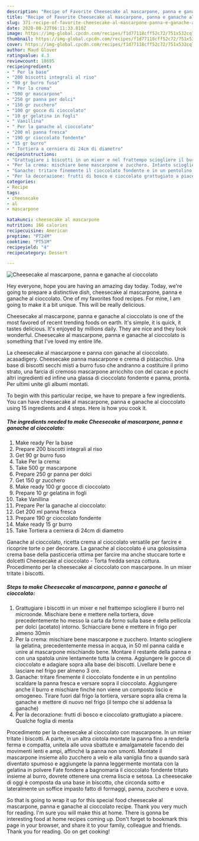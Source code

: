 ```yaml
---
description: "Recipe of Favorite Cheesecake al mascarpone, panna e ganache al cioccolato"
title: "Recipe of Favorite Cheesecake al mascarpone, panna e ganache al cioccolato"
slug: 371-recipe-of-favorite-cheesecake-al-mascarpone-panna-e-ganache-al-cioccolato
date: 2020-08-22T06:11:33.810Z
image: https://img-global.cpcdn.com/recipes/f1d77118cff52c72/751x532cq70/cheesecake-al-mascarpone-panna-e-ganache-al-cioccolato-recipe-main-photo.jpg
thumbnail: https://img-global.cpcdn.com/recipes/f1d77118cff52c72/751x532cq70/cheesecake-al-mascarpone-panna-e-ganache-al-cioccolato-recipe-main-photo.jpg
cover: https://img-global.cpcdn.com/recipes/f1d77118cff52c72/751x532cq70/cheesecake-al-mascarpone-panna-e-ganache-al-cioccolato-recipe-main-photo.jpg
author: Maud Glover
ratingvalue: 4.3
reviewcount: 18695
recipeingredient:
- " Per la base"
- "200 biscotti integrali al riso"
- "90 gr burro fuso"
- " Per la crema"
- "500 gr mascarpone"
- "250 gr panna per dolci"
- "150 gr zucchero"
- "100 gr gocce di cioccolato"
- "10 gr gelatina in fogli"
- " Vanillina"
- " Per la ganache al cioccolato"
- "200 ml panna fresca"
- "190 gr cioccolato fondente"
- "15 gr burro"
- " Tortiera a cerniera di 24cm di diametro"
recipeinstructions:
- "Grattugiare i biscotti in un mixer e nel frattempo sciogliere il burro nel microonde. Mischiare bene e mettere nella tortiera, dove precedentemente ho messo la carta da forno sulla base e della pellicola per dolci (acetato) intorno. Schiacciare bene e mettere in frigo per almeno 30min"
- "Per la crema: mischiare bene mascarpone e zucchero. Intanto sciogliere la gelatina, precedentemente messa in acqua, in 50 ml panna calda e unire al mascarpone mischiando bene. Montare il restante della panna e con una spatola unire lentamente tutta la crema. Aggiungere le gocce di cioccolato e adagiare sopra alla base dei biscotti. Livellare bene e lasciare nel frigo per almeno 3 ore."
- "Ganache: tritare finemente il cioccolato fondente e in un pentolino scaldare la panna fresca e versare sopra il cioccolato. Aggiungere anche il burro e mischiare finché non viene un composto liscio e omogeneo. Tirare fuori dal frigo la tortiera, versare sopra alla crema la ganache e mettere di nuovo nel frigo (il tempo che si addensa la ganache)"
- "Per la decorazione: frutti di bosco e cioccolato grattugiato a piacere. Qualche foglia di menta"
categories:
- Recipe
tags:
- cheesecake
- al
- mascarpone

katakunci: cheesecake al mascarpone 
nutrition: 166 calories
recipecuisine: American
preptime: "PT24M"
cooktime: "PT51M"
recipeyield: "4"
recipecategory: Dessert

---
```



![Cheesecake al mascarpone, panna e ganache al cioccolato](https://img-global.cpcdn.com/recipes/f1d77118cff52c72/751x532cq70/cheesecake-al-mascarpone-panna-e-ganache-al-cioccolato-recipe-main-photo.jpg)

Hey everyone, hope you are having an amazing day today. Today, we're going to prepare a distinctive dish, cheesecake al mascarpone, panna e ganache al cioccolato. One of my favorites food recipes. For mine, I am going to make it a bit unique. This will be really delicious.

Cheesecake al mascarpone, panna e ganache al cioccolato is one of the most favored of recent trending foods on earth. It's simple, it is quick, it tastes delicious. It's enjoyed by millions daily. They are nice and they look wonderful. Cheesecake al mascarpone, panna e ganache al cioccolato is something that I've loved my entire life.

La cheesecake al mascarpone e panna con ganache al cioccolato. acasadigery. Cheesecake panna mascarpone e crema di pistacchio. Una base di biscotti secchi misti a burro fuso che andranno a costituire il primo strato, una farcia di cremoso mascarpone arricchito con del cacao e pochi altri ingredienti ed infine una glassa di cioccolato fondente e panna, pronta. Per ultimi unite gli albumi montati.


To begin with this particular recipe, we have to prepare a few ingredients. You can have cheesecake al mascarpone, panna e ganache al cioccolato using 15 ingredients and 4 steps. Here is how you cook it.

<!--inarticleads1-->

##### The ingredients needed to make Cheesecake al mascarpone, panna e ganache al cioccolato:

1. Make ready  Per la base
1. Prepare 200 biscotti integrali al riso
1. Get 90 gr burro fuso
1. Take  Per la crema:
1. Take 500 gr mascarpone
1. Prepare 250 gr panna per dolci
1. Get 150 gr zucchero
1. Make ready 100 gr gocce di cioccolato
1. Prepare 10 gr gelatina in fogli
1. Take  Vanillina
1. Prepare  Per la ganache al cioccolato:
1. Get 200 ml panna fresca
1. Prepare 190 gr cioccolato fondente
1. Make ready 15 gr burro
1. Take  Tortiera a cerniera di 24cm di diametro


Ganache al cioccolato, ricetta crema al cioccolato versatile per farcire e ricoprire torte o per decorare. La ganache al cioccolato é una golosissima crema base della pasticceria ottima per farcire ma anche stuccare torte e dolcetti Cheesecake al cioccolato - Torta fredda senza cottura. Procedimento per la cheesecake al cioccolato con mascarpone. In un mixer tritate i biscotti. 

<!--inarticleads2-->

##### Steps to make Cheesecake al mascarpone, panna e ganache al cioccolato:

1. Grattugiare i biscotti in un mixer e nel frattempo sciogliere il burro nel microonde. Mischiare bene e mettere nella tortiera, dove precedentemente ho messo la carta da forno sulla base e della pellicola per dolci (acetato) intorno. Schiacciare bene e mettere in frigo per almeno 30min
1. Per la crema: mischiare bene mascarpone e zucchero. Intanto sciogliere la gelatina, precedentemente messa in acqua, in 50 ml panna calda e unire al mascarpone mischiando bene. Montare il restante della panna e con una spatola unire lentamente tutta la crema. Aggiungere le gocce di cioccolato e adagiare sopra alla base dei biscotti. Livellare bene e lasciare nel frigo per almeno 3 ore.
1. Ganache: tritare finemente il cioccolato fondente e in un pentolino scaldare la panna fresca e versare sopra il cioccolato. Aggiungere anche il burro e mischiare finché non viene un composto liscio e omogeneo. Tirare fuori dal frigo la tortiera, versare sopra alla crema la ganache e mettere di nuovo nel frigo (il tempo che si addensa la ganache)
1. Per la decorazione: frutti di bosco e cioccolato grattugiato a piacere. Qualche foglia di menta


Procedimento per la cheesecake al cioccolato con mascarpone. In un mixer tritate i biscotti. A parte, in un altra ciotola montate la panna fino a renderla ferma e compatta, unitela alle uova sbattute e amalgamatele facendo dei movimenti lenti e ampi, affinché la panna non smonti. Montate il mascarpone insieme allo zucchero a velo e alla vaniglia fino a quando sarà diventato spumoso e aggiungete la panna leggermente montata con la gelatina in polvere Fate fondere a bagnomaria il cioccolato fondente tritato insieme al burro, dovrete ottenere una crema liscia e setosa. La cheesecake di oggi è composta da una base in biscotto, che circonda sotto e lateralmente un soffice impasto fatto di formaggi, panna, zucchero e uova. 

So that is going to wrap it up for this special food cheesecake al mascarpone, panna e ganache al cioccolato recipe. Thank you very much for reading. I'm sure you will make this at home. There is gonna be interesting food at home recipes coming up. Don't forget to bookmark this page in your browser, and share it to your family, colleague and friends. Thank you for reading. Go on get cooking!

